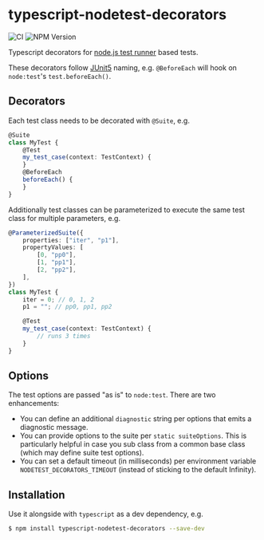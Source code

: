 # typescript-nodetest-decorators

![CI](https://github.com/dbo/typescript-nodetest-decorators/actions/workflows/ci.yml/badge.svg)
![NPM Version](https://img.shields.io/npm/v/typescript-nodetest-decorators)


Typescript decorators for [node.js test runner](https://nodejs.org/api/test.html) based tests.

These decorators follow [JUnit5](https://junit.org/junit5/) naming, e.g. `@BeforeEach` will hook on `node:test`'s `test.beforeEach()`.

## Decorators
Each test class needs to be decorated with `@Suite`, e.g.

```typescript
@Suite
class MyTest {
    @Test
    my_test_case(context: TestContext) {
    }
    @BeforeEach
    beforeEach() {
    }
}
```

Additionally test classes can be parameterized to execute the same test class for multiple parameters, e.g.

```typescript
@ParameterizedSuite({
    properties: ["iter", "p1"],
    propertyValues: [
        [0, "pp0"],
        [1, "pp1"],
        [2, "pp2"],
    ],
})
class MyTest {
    iter = 0; // 0, 1, 2
    p1 = ""; // pp0, pp1, pp2

    @Test
    my_test_case(context: TestContext) {
        // runs 3 times
    }
}
```

## Options
The test options are passed "as is" to `node:test`. There are two enhancements:
- You can define an additional `diagnostic` string per options that emits a diagnostic message.
- You can provide options to the suite per `static suiteOptions`. This is particularly helpful in case you sub class from a common base class (which may define suite test options).
- You can set a default timeout (in milliseconds) per environment variable `NODETEST_DECORATORS_TIMEOUT` (instead of sticking to the default Infinity).

## Installation

Use it alongside with `typescript` as a dev dependency, e.g.

```bash
$ npm install typescript-nodetest-decorators --save-dev
```
